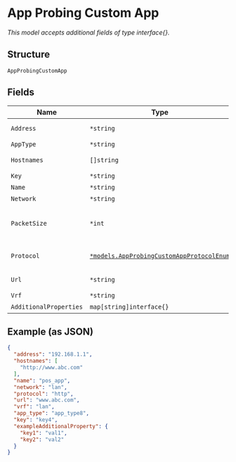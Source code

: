 
# App Probing Custom App

*This model accepts additional fields of type interface{}.*

## Structure

`AppProbingCustomApp`

## Fields

| Name | Type | Tags | Description |
|  --- | --- | --- | --- |
| `Address` | `*string` | Optional | Required if `protocol`==`icmp` |
| `AppType` | `*string` | Optional | - |
| `Hostnames` | `[]string` | Optional | If `protocol`==`http` |
| `Key` | `*string` | Optional | - |
| `Name` | `*string` | Optional | - |
| `Network` | `*string` | Optional | - |
| `PacketSize` | `*int` | Optional | If `protocol`==`icmp`<br>**Constraints**: `>= 0`, `<= 65400` |
| `Protocol` | [`*models.AppProbingCustomAppProtocolEnum`](../../doc/models/app-probing-custom-app-protocol-enum.md) | Optional | enum: `http`, `icmp`<br>**Default**: `"http"` |
| `Url` | `*string` | Optional | If `protocol`==`http` |
| `Vrf` | `*string` | Optional | - |
| `AdditionalProperties` | `map[string]interface{}` | Optional | - |

## Example (as JSON)

```json
{
  "address": "192.168.1.1",
  "hostnames": [
    "http://www.abc.com"
  ],
  "name": "pos_app",
  "network": "lan",
  "protocol": "http",
  "url": "www.abc.com",
  "vrf": "lan",
  "app_type": "app_type8",
  "key": "key4",
  "exampleAdditionalProperty": {
    "key1": "val1",
    "key2": "val2"
  }
}
```

